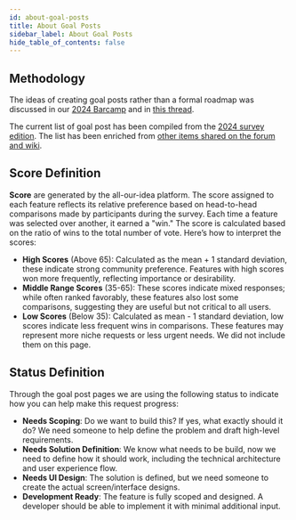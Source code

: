 ```yaml
---
id: about-goal-posts
title: About Goal Posts
sidebar_label: About Goal Posts
hide_table_of_contents: false
---
```


## Methodology 

The ideas of creating goal posts rather than a formal roadmap was discussed in our [2024 Barcamp](https://forum.openrefine.org/t/openrefine-2024-barcamp-strategizing-openrefine-roadmap/1633) and in [this thread](https://forum.openrefine.org/t/openrefine-2032-what-direction-does-openrefine-want-to-go/272/).

The current list of goal post has been compiled from the [2024 survey edition](https://forum.openrefine.org/t/results-from-the-feature-prioritization-survey-2024/1847). The list has been enriched from [other items shared on the forum and wiki](https://forum.openrefine.org/t/openrefine-2024-barcamp-strategizing-openrefine-roadmap/1633/2).

## Score Definition 

**Score** are generated by the all-our-idea platform. The score assigned to each feature reflects its relative preference based on head-to-head comparisons made by participants during the survey. Each time a feature was selected over another, it earned a "win." The score is calculated based on the ratio of wins to the total number of vote. Here’s how to interpret the scores:
* **High Scores** (Above 65): Calculated as the mean + 1 standard deviation, these indicate strong community preference. Features with high scores won more frequently, reflecting importance or desirability.
* **Middle Range Scores** (35-65): These scores indicate mixed responses; while often ranked favorably, these features also lost some comparisons, suggesting they are useful but not critical to all users.
* **Low Scores** (Below 35): Calculated as mean - 1 standard deviation, low scores indicate less frequent wins in comparisons. These features may represent more niche requests or less urgent needs. We did not include them on this page. 

## Status Definition 
Through the goal post pages we are using the following status to indicate how you can help make this request progress:
* **Needs Scoping**: Do we want to build this? If yes, what exactly should it do? We need someone to help define the problem and draft high-level requirements.
* **Needs Solution Definition**: We know what needs to be build, now we need to define how it should work, including the technical architecture and user experience flow.
* **Needs UI Design**: The solution is defined, but we need someone to create the actual screen/interface designs.
* **Development Ready**: The feature is fully scoped and designed. A developer should be able to implement it with minimal additional input.



